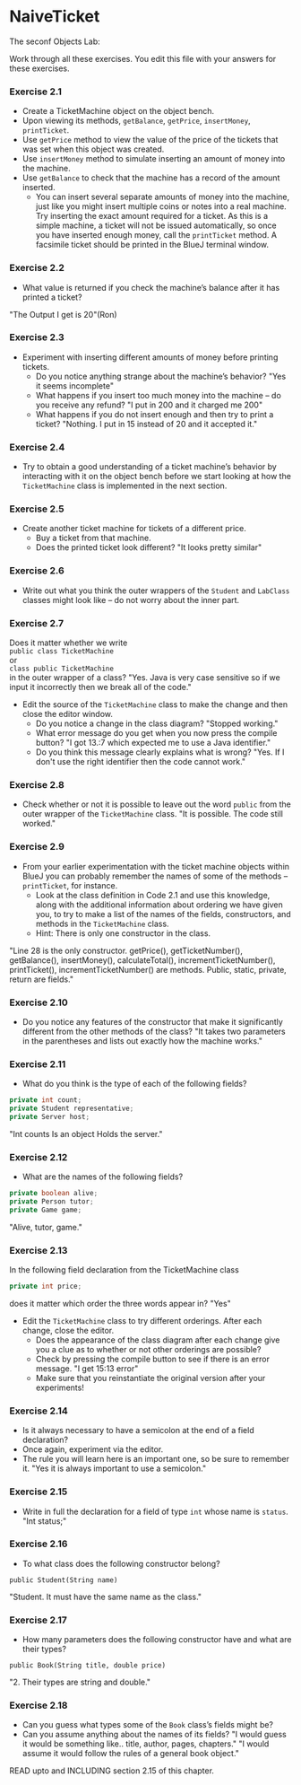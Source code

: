 # NaiveTicket

The seconf Objects Lab:

Work through all these exercises. You edit this file with your answers for these exercises.

### Exercise 2.1
* Create a TicketMachine object on the object bench.
* Upon viewing its methods, `getBalance`, `getPrice`, `insertMoney`, `printTicket`.
* Use `getPrice` method to view the value of the price of the tickets that was set when this object was created.
* Use `insertMoney` method to simulate inserting an amount of money into the machine.
* Use `getBalance` to check that the machine has a record of the amount inserted.
	* You can insert several separate amounts of money into the machine, just like you might insert multiple coins or notes into a real machine. Try inserting the exact amount required for a ticket. As this is a simple machine, a ticket will not be issued automatically, so once you have inserted enough money, call the `printTicket` method. A facsimile ticket should be printed in the BlueJ terminal window.

### Exercise 2.2
* What value is returned if you check the machine’s balance after it has printed a ticket?

"The Output I get is 20"(Ron)

### Exercise 2.3
* Experiment with inserting different amounts of money before printing tickets.
	* Do you notice anything strange about the machine’s behavior? "Yes it seems incomplete"
	* What happens if you insert too much money into the machine – do you receive any refund? "I put in 200 and it charged me 200"
	* What happens if you do not insert enough and then try to print a ticket? "Nothing. I put in 15 instead of 20 and it accepted it."

### Exercise 2.4
* Try to obtain a good understanding of a ticket machine’s behavior by interacting with it on the object bench before we start looking at how the `TicketMachine` class is implemented in the next section.

### Exercise 2.5
* Create another ticket machine for tickets of a different price.
	* Buy a ticket from that machine.
	* Does the printed ticket look different?  "It looks pretty similar"

### Exercise 2.6
* Write out what you think the outer wrappers of the `Student` and `LabClass` classes might look like – do not worry about the inner part.

### Exercise 2.7
Does it matter whether we write<br>
`public class TicketMachine`<br>
or<br>
`class public TicketMachine`<br>
in the outer wrapper of a class?  	"Yes. Java is very case sensitive so if we input it incorrectly then we break all of the code."

* Edit the source of the `TicketMachine` class to make the change and then close the editor window.
	* Do you notice a change in the class diagram?   "Stopped working."
	* What error message do you get when you now press the compile button? 	"I got 13.:7 which expected me to use a Java identifier."
	* Do you think this message clearly explains what is wrong?    "Yes. If I don't use the right identifier then the code cannot work."

### Exercise 2.8
* Check whether or not it is possible to leave out the word `public` from the outer wrapper of the `TicketMachine` class.  "It is possible. The code still worked."

### Exercise 2.9
* From your earlier experimentation with the ticket machine objects within BlueJ you can probably remember the names of some of the methods – `printTicket`, for instance.
	* Look at the class definition in Code 2.1 and use this knowledge, along with the additional information about ordering we have given you, to try to make a list of the names of the fields, constructors, and methods in the `TicketMachine` class.
	* Hint: There is only one constructor in the class.


"Line 28 is the only constructor. getPrice(), getTicketNumber(), getBalance(), insertMoney(), calculateTotal(), incrementTicketNumber(), printTicket(), incrementTicketNumber() are methods. Public, static, private, return are fields."

### Exercise 2.10
* Do you notice any features of the constructor that make it significantly different from the other methods of the class? "It takes two parameters in the parentheses and lists out exactly how the machine works."

### Exercise 2.11
* What do you think is the type of each of the following fields?

```java
private int count;
private Student representative;
private Server host;
```
"Int counts
Is an object
Holds the server."


### Exercise 2.12
* What are the names of the following fields?

```java
private boolean alive;
private Person tutor;
private Game game;
```
"Alive, tutor, game."
### Exercise 2.13

In the following field declaration from the TicketMachine class<br>

```java
private int price;
```
does it matter which order the three words appear in?
"Yes"

* Edit the `TicketMachine` class to try different orderings. After each change, close the editor.
	* Does the appearance of the class diagram after each change give you a clue as to whether or not other orderings are
possible?
	* Check by pressing the compile button to see if there is an error message. 	"I get 15:13 error"
	* Make sure that you reinstantiate the original version after your experiments!

### Exercise 2.14
* Is it always necessary to have a semicolon at the end of a field declaration?
* Once again, experiment via the editor.
* The rule you will learn here is an important one, so be sure to remember it.
"Yes it is always important to use a semicolon."


### Exercise 2.15
* Write in full the declaration for a field of type `int` whose name is `status`. "Int status;"

### Exercise 2.16
* To what class does the following constructor belong?
```
public Student(String name)

```
"Student. It must have the same name as the class."

### Exercise 2.17
* How many parameters does the following constructor have and what are their types?
```
public Book(String title, double price)
```
"2. Their types are string and double."

### Exercise 2.18
* Can you guess what types some of the `Book` class’s fields might be?
* Can you assume anything about the names of its fields?
"I would guess it would be something like.. title, author, pages, chapters."
"I would assume it would follow the rules of a general book object."

READ upto and INCLUDING section 2.15 of this chapter.
